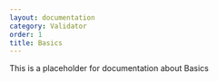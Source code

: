 ```yaml
---
layout: documentation
category: Validator
order: 1
title: Basics
---
```

This is a placeholder for documentation about Basics